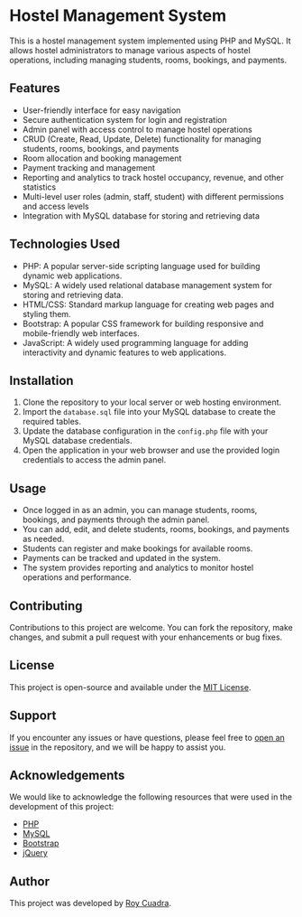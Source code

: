 # Hostel Management System

This is a hostel management system implemented using PHP and MySQL. It allows hostel administrators to manage various aspects of hostel operations, including managing students, rooms, bookings, and payments.

## Features

- User-friendly interface for easy navigation
- Secure authentication system for login and registration
- Admin panel with access control to manage hostel operations
- CRUD (Create, Read, Update, Delete) functionality for managing students, rooms, bookings, and payments
- Room allocation and booking management
- Payment tracking and management
- Reporting and analytics to track hostel occupancy, revenue, and other statistics
- Multi-level user roles (admin, staff, student) with different permissions and access levels
- Integration with MySQL database for storing and retrieving data

## Technologies Used

- PHP: A popular server-side scripting language used for building dynamic web applications.
- MySQL: A widely used relational database management system for storing and retrieving data.
- HTML/CSS: Standard markup language for creating web pages and styling them.
- Bootstrap: A popular CSS framework for building responsive and mobile-friendly web interfaces.
- JavaScript: A widely used programming language for adding interactivity and dynamic features to web applications.

## Installation

1. Clone the repository to your local server or web hosting environment.
2. Import the `database.sql` file into your MySQL database to create the required tables.
3. Update the database configuration in the `config.php` file with your MySQL database credentials.
4. Open the application in your web browser and use the provided login credentials to access the admin panel.

## Usage

- Once logged in as an admin, you can manage students, rooms, bookings, and payments through the admin panel.
- You can add, edit, and delete students, rooms, bookings, and payments as needed.
- Students can register and make bookings for available rooms.
- Payments can be tracked and updated in the system.
- The system provides reporting and analytics to monitor hostel operations and performance.

## Contributing

Contributions to this project are welcome. You can fork the repository, make changes, and submit a pull request with your enhancements or bug fixes.

## License

This project is open-source and available under the [MIT License](LICENSE).

## Support

If you encounter any issues or have questions, please feel free to [open an issue](https://github.com/yourusername/hostel-management-system/issues) in the repository, and we will be happy to assist you.

## Acknowledgements

We would like to acknowledge the following resources that were used in the development of this project:

- [PHP](https://www.php.net/)
- [MySQL](https://www.mysql.com/)
- [Bootstrap](https://getbootstrap.com/)
- [jQuery](https://jquery.com/)

## Author

This project was developed by [Roy Cuadra](https://github.com/roycua).
